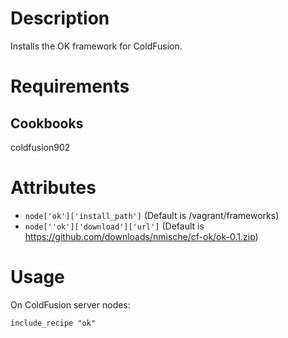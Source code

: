 Description
===========

Installs the OK framework for ColdFusion.

Requirements
============

Cookbooks
---------

coldfusion902

Attributes
==========

* `node['ok']['install_path']` (Default is /vagrant/frameworks)
* `node[''ok']['download']['url']` (Default is https://github.com/downloads/nmische/cf-ok/ok-0.1.zip)

Usage
=====

On ColdFusion server nodes:

    include_recipe "ok"

